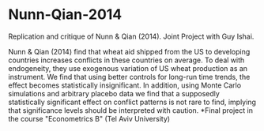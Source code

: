 # Nunn-Qian-2014
Replication and critique of Nunn &amp; Qian (2014).  Joint Project with Guy Ishai.

Nunn & Qian (2014) find that wheat aid shipped from the US to developing countries increases conflicts in these countries on average. To deal with endogeneity, they use exogenous variation of US wheat production as an instrument. We find that using better controls for long-run time trends, the effect becomes statistically insignificant. In addition, using Monte Carlo simulations and arbitrary placebo data we find that a supposedly statistically significant effect on conflict patterns is not rare to find, implying that significance levels should be interpreted with caution.
*Final project in the course "Econometrics B" (Tel Aviv University)
